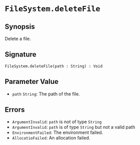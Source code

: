 # `FileSystem.deleteFile`

## Synopsis
Delete a file.

## Signature
```
FileSystem.deleteFile(path : String) : Void
```

## Parameter Value
- `path` `String`: The path of the file.

## Errors
- `ArgumentInvalid`: `path` is not of type `String`
- `ArgumentInvalid`: `path` is of type `String` but not a valid path
- `EnvironmentFailed`: The environment failed.
- `AllocatioFailed`: An allocation failed.

